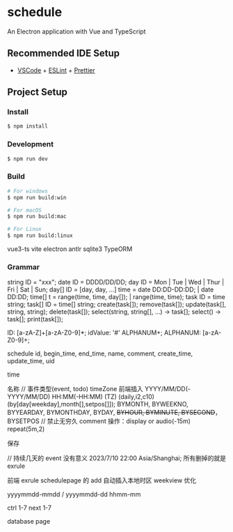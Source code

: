 # schedule

An Electron application with Vue and TypeScript

## Recommended IDE Setup

- [VSCode](https://code.visualstudio.com/) + [ESLint](https://marketplace.visualstudio.com/items?itemName=dbaeumer.vscode-eslint) + [Prettier](https://marketplace.visualstudio.com/items?itemName=esbenp.prettier-vscode)

## Project Setup

### Install

```bash
$ npm install
```

### Development

```bash
$ npm run dev
```

### Build

```bash
# For windows
$ npm run build:win

# For macOS
$ npm run build:mac

# For Linux
$ npm run build:linux
```


vue3-ts vite electron antlr sqlite3 TypeORM


### Grammar
string ID = "xxx";
date ID = DDDD/DD/DD;
day ID = Mon | Tue | Wed | Thur | Fri | Sat | Sun;
day[] ID = [day, day, ...]
time = date DD:DD-DD:DD; | date DD:DD;
time[] t = range(time, time, day[]); | range(time, time);
task ID = time string;
task[] ID = time[] string;
create(task[]);
remove(task[]);
update(task[], string, string);
delete(task[]);
select(string, string[], ...) -> task[];
select() -> task[];
print(task[]);

ID: [a-zA-Z]+[a-zA-Z0-9]*;
idValue: '#' ALPHANUM+;
ALPHANUM: [a-zA-Z0-9]+;


schedule
id, begin_time, end_time, name, comment, create_time, update_time, uid

time

名称
// 事件类型(event, todo)
timeZone 前端插入
YYYY/MM/DD(-YYYY/MM/DD) HH:MM(-HH:MM) (TZ) (daily,i2,c10) (by[day[weekday],month[],setpos[]]);
BYMONTH, BYWEEKNO, BYYEARDAY, BYMONTHDAY, BYDAY, ~~BYHOUR, BYMINUTE, BYSECOND~~，BYSETPOS
// 禁止无穷久
comment
操作：display or audio(-15m) repeat(5m,2)

保存

// 持续几天的 event 没有意义
2023/7/10 22:00 Asia/Shanghai;
所有删掉的就是 exrule

前端 exrule
schedulepage 的 add
自动插入本地时区
weekview 优化

yyyymmdd-mmdd / yyyymmdd-dd
hhmm-mm

ctrl 1-7 next 1-7

database page
